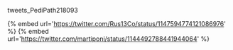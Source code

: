 tweets_PediPath218093

{% embed url='https://twitter.com/Rus13Co/status/1147594774121086976' %}
{% embed url='https://twitter.com/martiponi/status/1144492788441944064' %}
